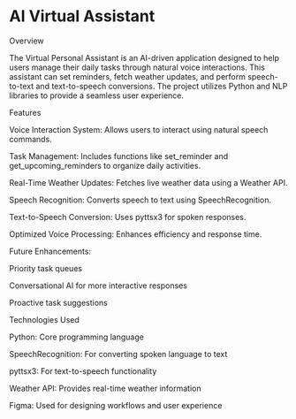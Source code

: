 # AI Virtual Assistant

Overview

The Virtual Personal Assistant is an AI-driven application designed to help users manage their daily tasks through natural voice interactions. This assistant can set reminders, fetch weather updates, and perform speech-to-text and text-to-speech conversions. The project utilizes Python and NLP libraries to provide a seamless user experience.

Features

Voice Interaction System: Allows users to interact using natural speech commands.

Task Management: Includes functions like set_reminder and get_upcoming_reminders to organize daily activities.

Real-Time Weather Updates: Fetches live weather data using a Weather API.

Speech Recognition: Converts speech to text using SpeechRecognition.

Text-to-Speech Conversion: Uses pyttsx3 for spoken responses.

Optimized Voice Processing: Enhances efficiency and response time.

Future Enhancements:

Priority task queues

Conversational AI for more interactive responses

Proactive task suggestions

Technologies Used

Python: Core programming language

SpeechRecognition: For converting spoken language to text

pyttsx3: For text-to-speech functionality

Weather API: Provides real-time weather information

Figma: Used for designing workflows and user experience

